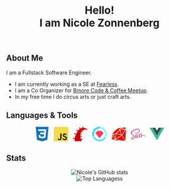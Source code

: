 <div id="header" align="center">
  <h1>Hello!<br />
    I am Nicole Zonnenberg</h1>
  <div id="badges">
    <img src="https://komarev.com/ghpvc/?username=Sun-Mountain&style=plastic&color=blue" alt=""/>
  </div>
</div>

## About Me

I am a Fullstack Software Engineer.

- I am currently working as a SE at [Fearless](https://fearless.tech).
- I am a Co Organizer for [Bmore Code & Coffee Meetup](https://www.meetup.com/baltimore-code-and-coffee/).
- In my free time I do circus arts or just craft arts.

## Languages & Tools

<div align="center">
  <img src="https://github.com/devicons/devicon/blob/master/icons/css3/css3-plain.svg" title="CSS3" alt="CSS" width="40" height="40" />&nbsp;&nbsp;
  <img src="https://github.com/devicons/devicon/blob/master/icons/javascript/javascript-original.svg" title="JavaScript" alt="JavaScript" width="40" height="40"/>&nbsp;&nbsp;
  <img src="https://github.com/devicons/devicon/blob/master/icons/rails/rails-plain.svg" title="Rails" alt="Rails" width="40" height="40" />&nbsp;&nbsp;
  <img src="https://github.com/devicons/devicon/blob/master/icons/rspec/rspec-original.svg" title="RSpec" alt="RSpec" width="40" height="40" />&nbsp;&nbsp;
  <img src="https://github.com/devicons/devicon/blob/master/icons/ruby/ruby-plain.svg" title="Ruby" alt="Ruby" width="40" height="40" />&nbsp;&nbsp;
  <img src="https://github.com/devicons/devicon/blob/master/icons/sass/sass-original.svg" title="Sass" alt="Sass" width="40" height="40" />&nbsp;&nbsp;
  <img src="https://github.com/devicons/devicon/blob/master/icons/vuejs/vuejs-original.svg" title="VueJS" alt="VueJS" width="40" height="40" />
</div>

## Stats

<div align="center">

  ![Nicole's GitHub stats](https://github-readme-stats.vercel.app/api?username=Sun-Mountain&show_icons=true&theme=radical)<br />
  ![Top Languagess](https://github-readme-stats.vercel.app/api/top-langs/?username=Sun-Mountain&layout=compact&theme=radical)

</div>
